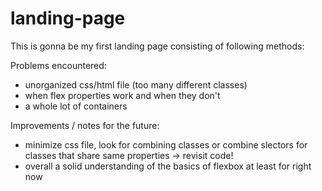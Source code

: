 # landing-page
This is gonna be my first landing page consisting of following methods: 

Problems encountered:
- unorganized css/html file (too many different classes)
- when flex properties work and when they don't
- a whole lot of containers

Improvements / notes for the future:
- minimize css file, look for combining classes or combine slectors for classes that share same properties -> revisit code!
- overall a solid understanding of the basics of flexbox at least for right now